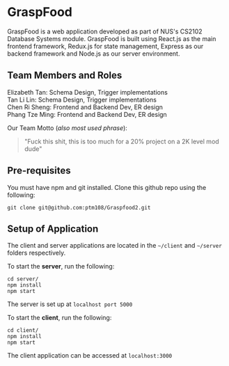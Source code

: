 # GraspFood

GraspFood is a web application developed as part of NUS's CS2102 Database Systems module. GraspFood is built using React.js as the main frontend framework, Redux.js for state management, Express as our backend framework and Node.js as our server environment.

## Team Members and Roles

Elizabeth Tan: Schema Design, Trigger implementations  
Tan Li Lin: Schema Design, Trigger implementations  
Chen Ri Sheng: Frontend and Backend Dev, ER design  
Phang Tze Ming: Frontend and Backend Dev, ER design  

Our Team Motto (_also most used phrase_):
> "Fuck this shit, this is too much for a 20% project on a 2K level mod dude"

## Pre-requisites

You must have npm and git installed. Clone this github repo using the following:

```
git clone git@github.com:ptm108/Graspfood2.git
```

## Setup of Application

The client and server applications are located in the ``~/client`` and ``~/server`` folders respectively.

To start the **server**, run the following:

```
cd server/
npm install
npm start
```

The server is set up at ``localhost port 5000``

To start the **client**, run the following:

```
cd client/
npm install
npm start
```

The client application can be accessed at ``localhost:3000``


